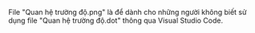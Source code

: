 File "Quan hệ trường độ.png" là để dành cho những người không biết sử dụng file "Quan hệ trường độ.dot" thông qua Visual Studio Code.